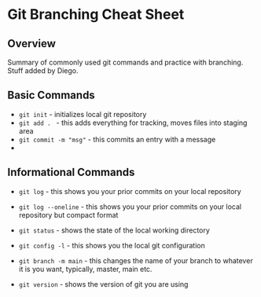 # Git Branching Cheat Sheet

## Overview

Summary of commonly used git commands and practice with branching.
Stuff added by Diego.


## Basic Commands
* `git init` - initializes local git repository
* `git add . ` - this adds everything for tracking, moves files into staging area
* `git commit -m "msg"` - this commits an entry with a message
* 

## Informational Commands
* `git log` - this shows you your prior commits on your local repository
* `git log --oneline` - this shows you your prior commits on your local repository but compact format
* `git status` - shows the state of the local working directory
* `git config -l` - this shows you the local git configuration



* `git branch -m main` - this changes the name of your branch to whatever it is you want, typically, master, main etc.
* `git version` - shows the version of git you are using

## 